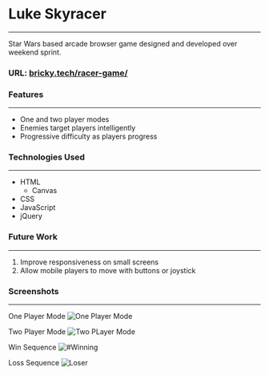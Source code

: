 # Luke Skyracer
___
Star Wars based arcade browser game designed and developed over weekend sprint. 

### URL: [bricky.tech/racer-game/](bricky.tech/racer-game/)

### Features
___
* One and two player modes
* Enemies target players intelligently
* Progressive difficulty as players progress 

### Technologies Used
___
- HTML
  - Canvas
- CSS
- JavaScript
- jQuery

### Future Work
___
1. Improve responsiveness on small screens
2. Allow mobile players to move with buttons or joystick


### Screenshots
____

One Player Mode
![One Player Mode](http://i.imgur.com/6B5Wctg.png)

Two Player Mode
![Two PLayer Mode](http://i.imgur.com/sGmJBIW.png)

Win Sequence
![#Winning](http://i.imgur.com/WSy4pvt.png)

Loss Sequence
![Loser](http://i.imgur.com/kJB0hRB.png)
